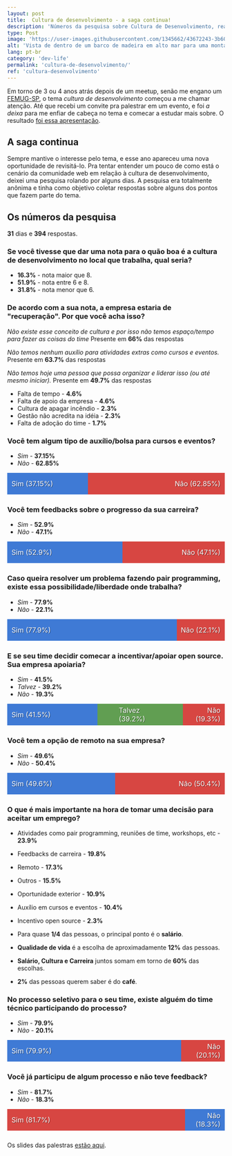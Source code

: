 ```yaml
---
layout: post
title:  Cultura de desenvolvimento - a saga continua!
description: 'Números da pesquisa sobre Cultura de Desenvolvimento, realizada no primeiro semestre de 2018.'
type: Post
image: 'https://user-images.githubusercontent.com/1345662/43672243-3b60a9ea-9780-11e8-816e-aa70213ebe7d.jpg'
alt: 'Vista de dentro de um barco de madeira em alto mar para uma montanha.'
lang: pt-br
category: 'dev-life'
permalink: 'cultura-de-desenvolvimento/'
ref: 'cultura-desenvolvimento'
---
```


<style>
.bar {
  display: flex;
  align-items: center;
  width: 100%;
  height: 50px;
  margin-bottom: 25px;
}

.bar__item {
  height: 100%;
  display: flex;
  align-items: center;
  position: relative;
}

.bar__item:after {
	content: attr(data-value);
	color: #fff;
  font-size: 16px;
  position: absolute;
  top: 50%;
  min-width: 90px;
  text-shadow: 1px 1px 0 rgba(0, 0, 0, .5);
  transform: translateY(-50%);
}

@media (max-width: 600px) {
	.bar__item:after {
		min-width: 10px;
		width: 55px;
	}
}

.bar__item--first:after {
	left: 10px;
	text-align: left;
}

.bar__item--last:after {
	right: 10px;
	text-align: right;
}

.bar__item--middle:after {
	left: 50%;
	transform: translateX(-50%) translateY(-50%);
}

.is-positive { background-color: #3f7ad5; }
.is-negative { background-color: #d74642; }
.is-neutral { background-color: #619e52; }
</style>

Em torno de 3 ou 4 anos atrás depois de um meetup, senão me engano um [FEMUG-SP](https://www.meetup.com/pt-BR/femugsp/), o tema _cultura de desenvolvimento_ começou a me chamar atenção. Até que recebi um convite pra palestrar em um evento, e foi _a deixa_ para me enfiar de cabeça no tema e comecar a estudar mais sobre. O resultado [foi essa apresentação](https://speakerdeck.com/raphaelfabeni/falando-sobre-cultura-de-desenvolvimento).

## A saga continua

Sempre mantive o interesse pelo tema, e esse ano apareceu uma nova oportunidade de revisitá-lo. Pra tentar entender um pouco de como está o cenário da comunidade web em relação à cultura de desenvolvimento, deixei uma pesquisa rolando por alguns dias. A pesquisa era totalmente anônima e tinha como objetivo coletar respostas sobre alguns dos pontos que fazem parte do tema.

## Os números da pesquisa

**31** dias e **394** respostas.

### Se você tivesse que dar uma nota para o quão boa é a cultura de desenvolvimento no local que trabalha, qual seria?

* **16.3%** - nota maior que 8.
* **51.9%** - nota entre 6 e 8.
* **31.8%** - nota menor que 6.

### De acordo com a sua nota, a empresa estaria de "recuperação". Por que você acha isso?

_Não existe esse conceito de cultura e por isso não temos espaço/tempo para fazer as coisas do time_
Presente em **66%** das respostas

_Não temos nenhum auxílio para atividades extras como cursos e eventos._
Presente em **63.7%** das respostas

_Não temos hoje uma pessoa que possa organizar e liderar isso (ou até mesmo iniciar)._
Presente em **49.7%** das respostas

* Falta de tempo - **4.6%**
* Falta de apoio da empresa - **4.6%**
* Cultura de apagar incêndio - **2.3%**
* Gestão não acredita na idéia - **2.3%**
* Falta de adoção do time - **1.7%**

### Você tem algum tipo de auxílio/bolsa para cursos e eventos?

* _Sim_ - **37.15%**
* _Não_ - **62.85%**

<div class="bar">
  <div class="bar__item bar__item--first is-positive" style="width: 37.15%;" data-value="Sim (37.15%)"></div>
  <div class="bar__item bar__item--last is-negative" style="width: 62.85%;" data-value="Não (62.85%)"></div>
</div>

### Você tem feedbacks sobre o progresso da sua carreira?

* _Sim_ - **52.9%**
* _Não_ - **47.1%**

<div class="bar">
  <div class="bar__item bar__item--first is-positive" style="width: 52.9%;" data-value="Sim (52.9%)"></div>
  <div class="bar__item bar__item--last is-negative" style="width: 47.1%;" data-value="Não (47.1%)"></div>
</div>

### Caso queira resolver um problema fazendo pair programming, existe essa possibilidade/liberdade onde trabalha?

* _Sim_ - **77.9%**
* _Não_ - **22.1%**

<div class="bar">
  <div class="bar__item bar__item--first is-positive" style="width: 77.9%;" data-value="Sim (77.9%)"></div>
  <div class="bar__item bar__item--last is-negative" style="width: 22.1%;" data-value="Não (22.1%)"></div>
</div>

### E se seu time decidir comecar a incentivar/apoiar open source. Sua empresa apoiaria?

* _Sim_ - **41.5%**
* _Talvez_ - **39.2%**
* _Não_ - **19.3%**

<div class="bar">
  <div class="bar__item bar__item--first is-positive" style="width: 41.5%;" data-value="Sim (41.5%)"></div>
  <div class="bar__item bar__item--middle is-neutral" style="width: 39.2%;" data-value="Talvez (39.2%)"></div>
  <div class="bar__item bar__item--last is-negative" style="width: 19.3%;" data-value="Não (19.3%)"></div>
</div>

### Você tem a opção de remoto na sua empresa?

* _Sim_ - **49.6%**
* _Não_ - **50.4%**

<div class="bar">
  <div class="bar__item bar__item--first is-positive" style="width: 49.6%;" data-value="Sim (49.6%)"></div>
  <div class="bar__item bar__item--last is-negative" style="width: 50.4%;" data-value="Não (50.4%)"></div>
</div>

### O que é mais importante na hora de tomar uma decisão para aceitar um emprego?

* Atividades como pair programming, reuniões de time, workshops, etc - **23.9%**
* Feedbacks de carreira - **19.8%**
* Remoto - **17.3%**
* Outros - **15.5%**
* Oportunidade exterior - **10.9%**
* Auxílio em cursos e eventos - **10.4%**
* Incentivo open source - **2.3%**

* Para quase **1/4** das pessoas, o principal ponto é o **salário**.
* **Qualidade de vida** é a escolha de aproximadamente **12%** das pessoas.
* **Salário, Cultura e Carreira** juntos somam em torno de **60%** das escolhas.
* **2%** das pessoas querem saber é do **café**.

### No processo seletivo para o seu time, existe alguém do time técnico participando do processo?

* _Sim_ - **79.9%**
* _Não_ - **20.1%**

<div class="bar">
  <div class="bar__item bar__item--first is-positive" style="width: 79.9%;" data-value="Sim (79.9%)"></div>
  <div class="bar__item bar__item--last is-negative" style="width: 20.1%;" data-value="Não (20.1%)"></div>
</div>

### Você já participu de algum processo e não teve feedback?

* _Sim_ - **81.7%**
* _Não_ - **18.3%**

<div class="bar">
  <div class="bar__item bar__item--first is-negative" style="width: 81.7%;" data-value="Sim (81.7%)"></div>
  <div class="bar__item bar__item--last is-positive" style="width: 18.3%;" data-value="Não (18.3%)"></div>
</div>

Os slides das palestras [estão aqui](https://speakerdeck.com/raphaelfabeni/cultura-de-desenvolvimento).
